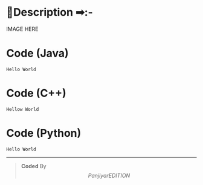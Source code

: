 

# 📍Description ➡:-
<!-- Describe your first thoughts on how to solve this problem. -->
IMAGE HERE




# Code (Java)
```
Hello World
```

# Code (C++)
```
Hellow World 
```

# Code (Python)
```
Hello World 
```

---

>    **Coded** By $$Panjiyar EDITION$$

               
